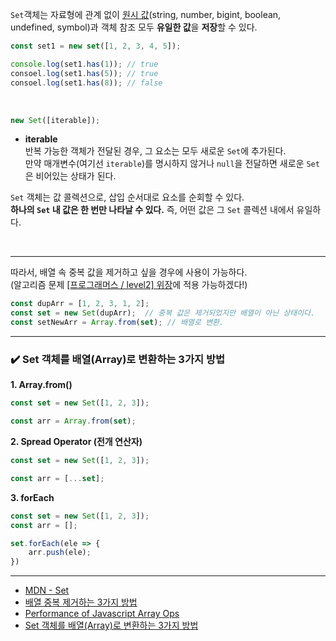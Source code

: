 `Set`객체는 자료형에 관계 없이 [원시 값](https://developer.mozilla.org/ko/docs/Glossary/Primitive)(string, number, bigint, boolean, undefined, symbol)과 객체 참조 모두 **유일한 값**을 **저장**할 수 있다.

```javascript
const set1 = new set([1, 2, 3, 4, 5]);

console.log(set1.has(1)); // true
consoel.log(set1.has(5)); // true
consoel.log(set1.has(8)); // false
```

<br/>

>
```javascript
new Set([iterable]);
```
- **iterable**     
반복 가능한 객체가 전달된 경우, 그 요소는 모두 새로운 `Set`에 추가된다.     
만약 매개변수(여기선 `iterable`)를 명시하지 않거나 `null`을 전달하면 새로운 `Set`은 비어있는 상태가 된다.     

`Set` 객체는 값 콜렉션으로, 삽입 순서대로 요소를 순회할 수 있다.     
**하나의 `Set` 내 값은 한 번만 나타날 수 있다.** 즉, 어떤 값은 그 `Set` 콜렉션 내에서 유일하다.     

<br/>

***

따라서, 배열 속 중복 값을 제거하고 싶을 경우에 사용이 가능하다.        
(알고리즘 문제 [[프로그래머스 / level2] 위장](https://velog.io/@design0728/%ED%94%84%EB%A1%9C%EA%B7%B8%EB%9E%98%EB%A8%B8%EC%8A%A4-level2-%EC%9C%84%EC%9E%A5)에 적용 가능하겠다!)
```javascript
const dupArr = [1, 2, 3, 1, 2];
const set = new Set(dupArr);  // 중복 값은 제거되었지만 배열이 아닌 상태이다.
const setNewArr = Array.from(set); // 배열로 변환.
```
***

### **✔️ Set 객체를 배열(Array)로 변환하는 3가지 방법**
**1. Array.from()**
```javascript
const set = new Set([1, 2, 3]);

const arr = Array.from(set);

```

**2. Spread Operator (전개 연산자)**
```javascript
const set = new Set([1, 2, 3]);

const arr = [...set];
```

**3. forEach**
```javascript
const set = new Set([1, 2, 3]);
const arr = [];

set.forEach(ele => {
	arr.push(ele);
})
```





***
- [MDN - Set](https://developer.mozilla.org/ko/docs/Web/JavaScript/Reference/Global_Objects/Set)
- [배열 중복 제거하는 3가지 방법](https://hianna.tistory.com/422)
- [Performance of Javascript Array Ops](https://blog.usejournal.com/performance-of-javascript-array-ops-2690aed47a50)
- [Set 객체를 배열(Array)로 변환하는 3가지 방법](https://hianna.tistory.com/421)
